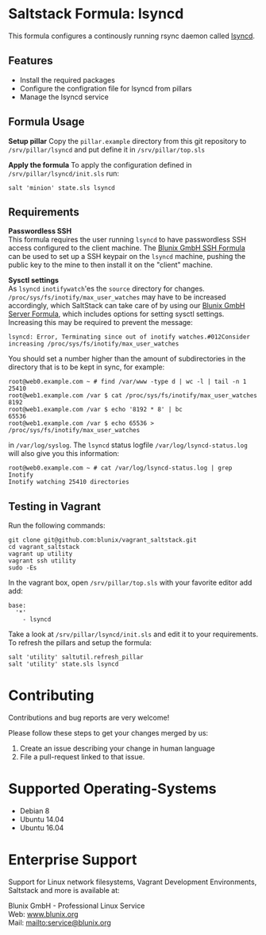 # Saltstack Formula: lsyncd

This formula configures a continously running rsync daemon called [lsyncd](https://axkibe.github.io/lsyncd/).


## Features
- Install the required packages
- Configure the configration file for lsyncd from pillars
- Manage the lsyncd service


## Formula Usage

**Setup pillar**
Copy the `pillar.example` directory from this git repository to `/srv/pillar/lsyncd` and put define it in `/srv/pillar/top.sls`

**Apply the formula**
To apply the configuration defined in `/srv/pillar/lsyncd/init.sls` run:
```
salt 'minion' state.sls lsyncd
```

## Requirements

**Passwordless SSH**  
This formula requires the user running `lsyncd` to have passwordless SSH access configured to the client machine.
The [Blunix GmbH SSH Formula](https://github.com/blunix/formula-ssh) can be used to set up a SSH keypair on the `lsyncd`
machine, pushing the public key to the mine to then install it on the "client" machine.

**Sysctl settings**  
As `lsyncd` `inotifywatch`'es the `source` directory for changes. `/proc/sys/fs/inotify/max_user_watches` may have to be increased accordingly, which SaltStack can take care of by using our [Blunix GmbH Server Formula](https://github.com/blunix/formula-server), which includes options for setting sysctl settings. Increasing this may be required to prevent the message:
```
lsyncd: Error, Terminating since out of inotify watches.#012Consider increasing /proc/sys/fs/inotify/max_user_watches
```

You should set a number higher than the amount of subdirectories in the directory that is to be kept in sync, for example:
```
root@web0.example.com ~ # find /var/www -type d | wc -l | tail -n 1
25410
root@web1.example.com /var $ cat /proc/sys/fs/inotify/max_user_watches
8192
root@web1.example.com /var $ echo '8192 * 8' | bc
65536
root@web1.example.com /var $ echo 65536 > /proc/sys/fs/inotify/max_user_watches
```

in `/var/log/syslog`. The `lsyncd` status logfile `/var/log/lsyncd-status.log` will also give you this information:
```
root@web0.example.com ~ # cat /var/log/lsyncd-status.log | grep Inotify
Inotify watching 25410 directories
```


## Testing in Vagrant
Run the following commands:
```
git clone git@github.com:blunix/vagrant_saltstack.git
cd vagrant_saltstack
vagrant up utility
vagrant ssh utility
sudo -Es
```

In the vagrant box, open `/srv/pillar/top.sls` with your favorite editor add add:
```
base:
  '*'
    - lsyncd
```

Take a look at `/srv/pillar/lsyncd/init.sls` and edit it to your requirements. To refresh the pillars and setup the formula:
```
salt 'utility' saltutil.refresh_pillar
salt 'utility' state.sls lsyncd
```

# Contributing
Contributions and bug reports are very welcome!

Please follow these steps to get your changes merged by us:

1. Create an issue describing your change in human language
2. File a pull-request linked to that issue.

# Supported Operating-Systems
- Debian 8
- Ubuntu 14.04
- Ubuntu 16.04

# Enterprise Support
Support for Linux network filesystems, Vagrant Development Environments, Saltstack and more is available at:

Blunix GmbH - Professional Linux Service  
Web: <a href="https://www.blunix.org/" target="_blank">www.blunix.org</a>  
Mail: <mailto:service@blunix.org>

